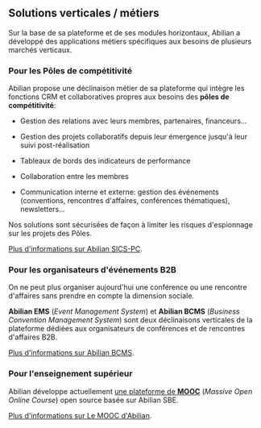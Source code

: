 ## Solutions verticales / métiers

Sur la base de sa plateforme et de ses modules horizontaux, Abilian a développé des applications métiers spécifiques aux besoins de plusieurs marchés verticaux.

### Pour les Pôles de compétitivité

Abilian propose une déclinaison métier de sa plateforme qui intègre les fonctions CRM et collaboratives propres aux besoins des **pôles de compétitivité**:

- Gestion des relations avec leurs membres, partenaires, financeurs...

- Gestion des projets collaboratifs depuis leur émergence jusqu'à leur suivi post-réalisation

- Tableaux de bords des indicateurs de performance

- Collaboration entre les membres

- Communication interne et externe: gestion des événements (conventions, rencontres d'affaires, conférences thématiques), newsletters...

Nos solutions sont sécurisées de façon à limiter les risques d'espionnage sur les projets des Pôles.

<i class="icon-info-sign"></i> [Plus d'informations sur Abilian SICS-PC](/fr/solutions/sics-pc/).


### Pour les organisateurs d'événements B2B

On ne peut plus organiser aujourd'hui une conférence ou une rencontre d'affaires sans prendre en compte la dimension sociale.

**Abilian EMS** (*Event Management System*) et **Abilian BCMS** (*Business Convention Management System*) sont deux déclinaisons verticales de la plateforme dédiées aux organisateurs de conférences et de rencontres d'affaires B2B.

<i class="icon-info-sign"></i> [Plus d'informations sur Abilian BCMS](/fr/solutions/conventions-affaires/).


### Pour l'enseignement supérieur

Abilian développe actuellement [une plateforme de **MOOC**](/fr/solutions/le-mooc/) (*Massive Open Online Course*) open source basée sur Abilian SBE.

<i class="icon-info-sign"></i> [Plus d'informations sur Le MOOC d'Abilian](/fr/solutions/le-mooc/).
